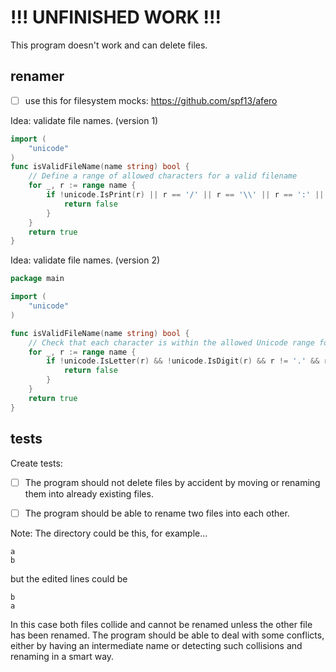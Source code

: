 
# !!! UNFINISHED WORK !!!

This program doesn't work and can delete files.

## renamer

  - [ ] use this for filesystem mocks: https://github.com/spf13/afero

Idea: validate file names. (version 1)

```go
import (
	"unicode"
)
func isValidFileName(name string) bool {
	// Define a range of allowed characters for a valid filename
	for _, r := range name {
		if !unicode.IsPrint(r) || r == '/' || r == '\\' || r == ':' || r == '*' || r == '?' || r == '"' || r == '<' || r == '>' || r == '|' {
			return false
		}
	}
	return true
}
```

Idea: validate file names. (version 2)

```go
package main

import (
	"unicode"
)

func isValidFileName(name string) bool {
	// Check that each character is within the allowed Unicode range for filenames
	for _, r := range name {
		if !unicode.IsLetter(r) && !unicode.IsDigit(r) && r != '.' && r != '-' && r != '_' {
			return false
		}
	}
	return true
}
```

## tests

Create tests:

 - [ ] The program should not delete files by accident by moving or renaming them into already existing files.
 - [ ] The program should be able to rename two files into each other.


Note: The directory could be this, for example...

```text
a
b
```

but the edited lines could be

```text
b
a
```


In this case both files collide and cannot be renamed unless the other file has been renamed.
The program should be able to deal with some conflicts, either by having an intermediate name or detecting such collisions and renaming in a smart way.
